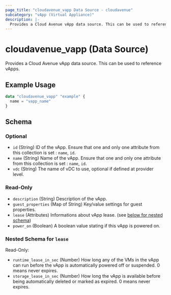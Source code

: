 ```yaml
---
page_title: "cloudavenue_vapp Data Source - cloudavenue"
subcategory: "vApp (Virtual Appliance)"
description: |-
  Provides a Cloud Avenue vApp data source. This can be used to reference vApps.
---
```


# cloudavenue_vapp (Data Source)

Provides a Cloud Avenue vApp data source. This can be used to reference vApps.

## Example Usage

```terraform
data "cloudavenue_vapp" "example" {
  name = "vapp_name"
}
```

<!-- schema generated by tfplugindocs -->
## Schema

### Optional

- `id` (String) ID of the vApp. Ensure that one and only one attribute from this collection is set : `name`, `id`.
- `name` (String) Name of the vApp. Ensure that one and only one attribute from this collection is set : `name`, `id`.
- `vdc` (String) The name of vDC to use, optional if defined at provider level.

### Read-Only

- `description` (String) Description of the vApp.
- `guest_properties` (Map of String) Key/value settings for guest properties.
- `lease` (Attributes) Informations about vApp lease. (see [below for nested schema](#nestedatt--lease))
- `power_on` (Boolean) A boolean value stating if this vApp is powered on.

<a id="nestedatt--lease"></a>
### Nested Schema for `lease`

Read-Only:

- `runtime_lease_in_sec` (Number) How long any of the VMs in the vApp can run before the vApp is automatically powered off or suspended. 0 means never expires.
- `storage_lease_in_sec` (Number) How long the vApp is available before being automatically deleted or marked as expired. 0 means never expires.

